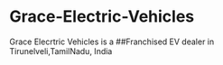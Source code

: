 # Grace-Electric-Vehicles
Grace Elecrtric Vehicles is a  ##Franchised EV dealer in Tirunelveli,TamilNadu, India
